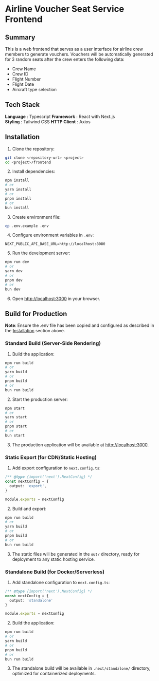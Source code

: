 # Airline Voucher Seat Service Frontend

## Summary

This is a web frontend that serves as a user interface for airline crew members to generate vouchers. Vouchers will be automatically generated for 3 random seats after the crew enters the following data:
- Crew Name
- Crew ID
- Flight Number
- Flight Date
- Aircraft type selection

## Tech Stack

**Language** : Typescript
**Framework** : React with Next.js  
**Styling** : Tailwind CSS 
**HTTP Client** : Axios

## Installation

1. Clone the repository:
```bash
git clone <repository-url> <project>
cd <project>/frontend
```

2. Install dependencies:
```bash
npm install
# or
yarn install
# or
pnpm install
# or
bun install
```

3. Create environment file:
```bash
cp .env.example .env
```

4. Configure environment variables in `.env`:
```
NEXT_PUBLIC_API_BASE_URL=http://localhost:8080
```

5. Run the development server:
```bash
npm run dev
# or
yarn dev
# or
pnpm dev
# or
bun dev
```

6. Open [http://localhost:3000](http://localhost:3000) in your browser.

## Build for Production
**Note**: Ensure the .env file has been copied and configured as described in the [Installation](#installation) section above.

### Standard Build (Server-Side Rendering)
1. Build the application:  
```bash
npm run build
# or
yarn build
# or
pnpm build
# or
bun run build
```

2. Start the production server:
```bash
npm start
# or
yarn start
# or
pnpm start
# or
bun start
```

3. The production application will be available at [http://localhost:3000](http://localhost:3000).

### Static Export (for CDN/Static Hosting)
1. Add export configuration to `next.config.ts`:
```typescript
/** @type {import('next').NextConfig} */
const nextConfig = {
  output: 'export',
}

module.exports = nextConfig
```

2. Build and export:
```bash
npm run build
# or
yarn build
# or
pnpm build
# or
bun run build
```

3. The static files will be generated in the `out/` directory, ready for deployment to any static hosting service.

### Standalone Build (for Docker/Serverless)
1. Add standalone configuration to `next.config.ts`:
```typescript
/** @type {import('next').NextConfig} */
const nextConfig = {
  output: 'standalone'
}

module.exports = nextConfig
```

2. Build the application:
```bash
npm run build
# or
yarn build
# or
pnpm build
# or
bun run build
```

3. The standalone build will be available in `.next/standalone/` directory, optimized for containerized deployments.


